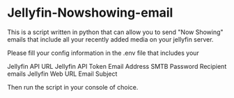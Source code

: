# Jellyfin-Nowshowing-email
This is a script written in python that can allow you to send "Now Showing" emails that include all your recently added media on your jellyfin server.

Please fill your config information in the .env file that includes your

Jellyfin API URL
Jellyfin API Token
Email Address
SMTB Password
Recipient emails
Jellyfin Web URL
Email Subject

Then run the script in your console of choice.
